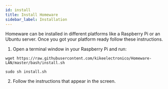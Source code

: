```yaml
---
id: install
title: Install Homeware
sidebar_label: Installation
---
```


Homeware can be installed in different platforms like a Raspberry Pi or an Ubuntu server. Once you got your platform ready follow these instructions.

1. Open a terminal window in your Raspberry Pi and run:
```
wget https://raw.githubusercontent.com/kikeelectronico/Homeware-LAN/master/bash/install.sh
```
```
sudo sh install.sh
```
2. Follow the instructions that appear in the screen.

